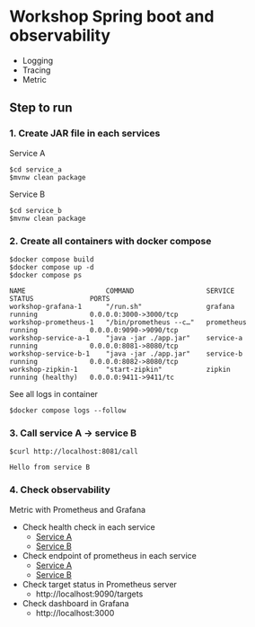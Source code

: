 # Workshop Spring boot and observability
* Logging
* Tracing
* Metric

## Step to run 

### 1. Create JAR file in each services

Service A
```
$cd service_a
$mvnw clean package
```

Service B
```
$cd service_b
$mvnw clean package
```

### 2. Create all containers with docker compose
```
$docker compose build
$docker compose up -d
$docker compose ps

NAME                    COMMAND                  SERVICE             STATUS              PORTS
workshop-grafana-1      "/run.sh"                grafana             running             0.0.0.0:3000->3000/tcp
workshop-prometheus-1   "/bin/prometheus --c…"   prometheus          running             0.0.0.0:9090->9090/tcp
workshop-service-a-1    "java -jar ./app.jar"    service-a           running             0.0.0.0:8081->8080/tcp
workshop-service-b-1    "java -jar ./app.jar"    service-b           running             0.0.0.0:8082->8080/tcp
workshop-zipkin-1       "start-zipkin"           zipkin              running (healthy)   0.0.0.0:9411->9411/tc
```

See all logs in container
```
$docker compose logs --follow
```


### 3. Call service A -> service B
```
$curl http://localhost:8081/call

Hello from service B

```

### 4. Check observability

Metric with Prometheus and Grafana
* Check health check in each service 
  * [Service A](http://localhost:8081/actuator/health)
  * [Service B](http://localhost:8082/actuator/health)
* Check endpoint of prometheus in each service 
  * [Service A](http://localhost:8081/actuator/prometheus)
  * [Service B](http://localhost:8082/actuator/prometheus)
* Check target status in Prometheus server 
  * http://localhost:9090/targets
* Check dashboard in Grafana
  * http://localhost:3000

